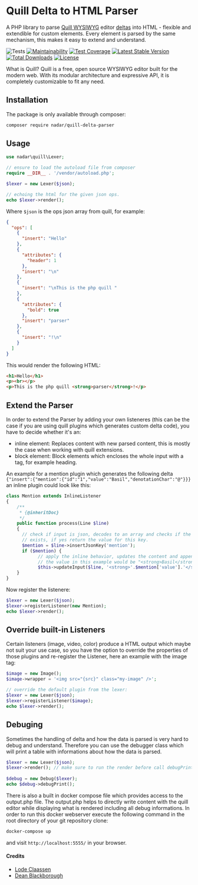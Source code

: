 # Quill Delta to HTML Parser

A PHP library to parse [Quill WYSIWYG](https://quilljs.com/) editor [deltas](https://github.com/quilljs/delta) into HTML - flexible and extendible for custom elements. Every element is parsed by the same mechanism, this makes it easy to extend and understand.

![Tests](https://github.com/nadar/quill-delta-parser/workflows/Tests/badge.svg)
[![Maintainability](https://api.codeclimate.com/v1/badges/fdf80e7b61e4505bc421/maintainability)](https://codeclimate.com/github/nadar/quill-delta-parser/maintainability)
[![Test Coverage](https://api.codeclimate.com/v1/badges/fdf80e7b61e4505bc421/test_coverage)](https://codeclimate.com/github/nadar/quill-delta-parser/test_coverage)
[![Latest Stable Version](https://poser.pugx.org/nadar/quill-delta-parser/v/stable)](https://packagist.org/packages/nadar/quill-delta-parser)
[![Total Downloads](https://poser.pugx.org/nadar/quill-delta-parser/downloads)](https://packagist.org/packages/nadar/quill-delta-parser)
[![License](https://poser.pugx.org/nadar/quill-delta-parser/license)](https://packagist.org/packages/nadar/quill-delta-parser)

What is Quill? Quill is a free, open source WYSIWYG editor built for the modern web. With its modular architecture and expressive API, it is completely customizable to fit any need.

## Installation

The package is only available through composer:

```sh
composer require nadar/quill-delta-parser
```

## Usage

```php
use nadar\quill\Lexer;

// ensure to load the autoload file from composer
require __DIR__ . '/vendor/autoload.php';

$lexer = new Lexer($json);

// echoing the html for the given json ops.
echo $lexer->render();
```

Where `$json` is the ops json array from quill, for example:

```json
{
  "ops": [
    {
      "insert": "Hello"
    },
    {
      "attributes": {
        "header": 1
      },
      "insert": "\n"
    },
    {
      "insert": "\nThis is the php quill "
    },
    {
      "attributes": {
        "bold": true
      },
      "insert": "parser"
    },
    {
      "insert": "!\n"
    }
  ]
}
```

This would render the following HTML:

```html
<h1>Hello</h1>
<p><br></p>
<p>This is the php quill <strong>parser</strong>!</p>
```

## Extend the Parser

In order to extend the Parser by adding your own listeneres (this can be the case if you are using quill plugins which generates custom delta code), you have to decide whether it's an:

+ inline element: Replaces content with new parsed content, this is mostly the case when working with quill extensions.
+ block element: Block elements which encloses the whole input with a tag, for example heading.

An example for a mention plugin which generates the following delta `{"insert":{"mention":{"id":"1","value":"Basil","denotationChar":"@"}}}` an inline plugin could look like this:

```php
class Mention extends InlineListener
{
    /**
     * {@inheritDoc}
     */
    public function process(Line $line)
    {
      // check if input is json, decodes to an array and checks if the key "mention" 
      // exists, if yes return the value for this key.
      $mention = $line->insertJsonKey('mention');
      if ($mention) {
            // apply the inline behavior, updates the content and append to next "block" element.
            // the value in this example would be "<strong>Basil</strong>".
            $this->updateInput($line, '<strong>'.$mention['value'].'</strong>');
    }
}
```

Now register the listenere:

```php
$lexer = new Lexer($json);
$lexer->registerListener(new Mention);
echo $lexer->render();
```

## Override built-in Listeners

Certain listeners (image, video, color) produce a HTML output which maybe not suit your use case, so you have the option to override the properties of those plugins and re-register the Listener, here an example with the image tag:

```php
$image = new Image();
$image->wrapper = '<img src="{src}" class="my-image" />';

// override the default plugin from the lexer:
$lexer = new Lexer($json);
$lexer->registerListener($image);
echo $lexer->render();
```

## Debuging

Sometimes the handling of delta and how the data is parsed is very hard to debug and understand. Therefore you can use the debugger class which will print a table with informations about how the data is parsed.

```php
$lexer = new Lexer($json);
$lexer->render(); // make sure to run the render before call debugPrint();
 
$debug = new Debug($lexer);
echo $debug->debugPrint();
```

There is also a built in docker compose file which provides access to the output.php file. The output.php helps to directly write content with the quill editor while displaying what is rendered including all debug informations. In order to run this docker webserver execute the following command in the root directory of your git repository clone:

```sh
docker-compose up
```

and visit `http://localhost:5555/` in your browser.

#### Credits

+ [Lode Claassen](https://github.com/lode)
+ [Dean Blackborough](https://github.com/deanblackborough)
